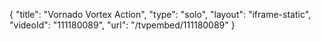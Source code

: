 {
    "title": "Vornado Vortex Action",
    "type": "solo",
    "layout": "iframe-static",
    "videoId": "111180089",
    "url": "\/tvpembed\/111180089"
}